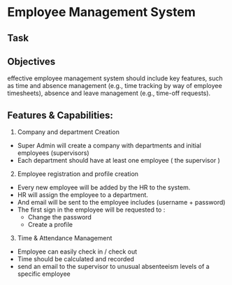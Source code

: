# Employee Management System
## Task
## Objectives
effective employee management system should include key features,
such as time and absence management (e.g., time tracking by way of employee
timesheets), absence and leave management (e.g., time-off requests).


## Features & Capabilities:
1. Company and department Creation
- Super Admin will create a company with departments and initial employees (supervisors)
- Each department should have at least one employee ( the supervisor )

2. Employee registration and profile creation
- Every new employee will be added by the HR to the system.
- HR will assign the employee to a department.
- And email will be sent to the employee includes (username + password)
- The first sign in the employee will be requested to :
    - Change the password
    - Create a profile
3. Time & Attendance Management
- Employee can easily check in / check out
- Time should be calculated and recorded
-  send an email to the supervisor to unusual absenteeism levels of a specific employee




